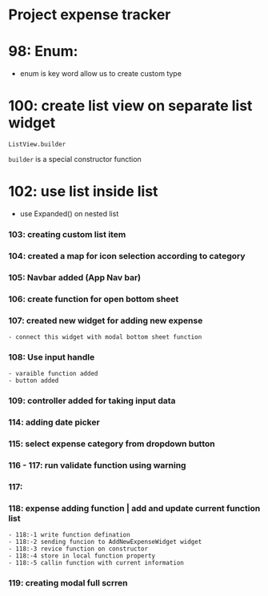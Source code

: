 # Project expense tracker

# 98: Enum:
- enum is key word allow us to create custom type

# 100: create list view on separate list widget
`ListView.builder`

`builder`  is a special constructor function

# 102: use list inside list
- use Expanded() on nested list

### 103: creating custom list item
### 104: created a map for icon selection according to category
### 105: Navbar added (App Nav bar)
### 106: create function for open bottom sheet
### 107: created new widget for adding new expense
    - connect this widget with modal bottom sheet function
### 108: Use input handle
    - varaible function added
    - button added
### 109: controller added for taking input data
### 114: adding date picker
### 115: select expense category from dropdown button
### 116 - 117: run validate function using warning
### 117: 
### 118: expense adding function | add and update current function list
    - 118:-1 write function defination
    - 118:-2 sending funcion to AddNewExpenseWidget widget
    - 118:-3 revice function on constructor
    - 118:-4 store in local function property 
    - 118:-5 callin function with current information

### 119: creating modal full scrren
